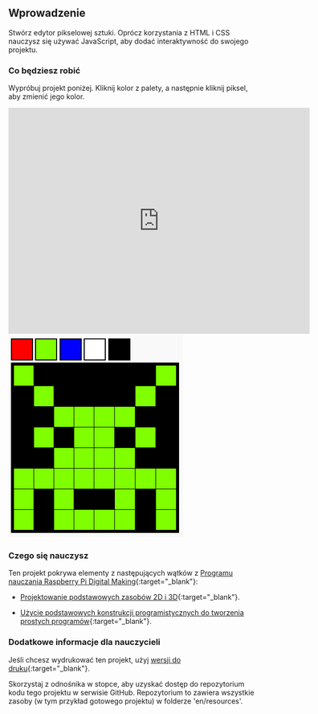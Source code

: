 ## Wprowadzenie

Stwórz edytor pikselowej sztuki. Oprócz korzystania z HTML i CSS nauczysz się używać JavaScript, aby dodać interaktywność do swojego projektu.

### Co będziesz robić

Wypróbuj projekt poniżej. Kliknij kolor z palety, a następnie kliknij piksel, aby zmienić jego kolor.

<div class="trinket">
  <iframe src="https://trinket.io/embed/html/0e102a306b?outputOnly=true&start=result" width="600" height="450" frameborder="0" marginwidth="0" marginheight="0" allowfullscreen>
  </iframe>
  <img src="images/pixel-art-final.png">
</div>

### Czego się nauczysz

Ten projekt pokrywa elementy z następujących wątków z [Programu nauczania Raspberry Pi Digital Making](https://rpf.io/curriculum){:target="_blank"}:

+ [Projektowanie podstawowych zasobów 2D i 3D](https://www.raspberrypi.org/curriculum/design/creator){:target="_blank"}.

+ [Użycie podstawowych konstrukcji programistycznych do tworzenia prostych programów](https://www.raspberrypi.org/curriculum/programming/creator){:target="_blank"}.

### Dodatkowe informacje dla nauczycieli

Jeśli chcesz wydrukować ten projekt, użyj [wersji do druku](https://projects.raspberrypi.org/pl-PL/projects/pixel-art/print){:target="_blank"}.

Skorzystaj z odnośnika w stopce, aby uzyskać dostęp do repozytorium kodu tego projektu w serwisie GitHub. Repozytorium to zawiera wszystkie zasoby (w tym przykład gotowego projektu) w folderze 'en/resources'.